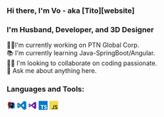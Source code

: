 ### Hi there, I'm Vo - aka [Tito][website]

### I'm Husband, Developer, and 3D Designer
:ok_man:I'm currently working on PTN Global Corp.<br>
:books: I'm currently learning Java-SpringBoot/Angular.<br>
:raising_hand_man: I'm looking to collaborate on coding passionate.<br>
:memo: Ask me about anything here.

### Languages and Tools:
<p><code><a target="_blank" rel="noopener noreferrer" href="#"><img height="20" src="/imgs/intellij-idea.png" style="max-width:100%;"></a></code>
<code><a target="_blank" rel="noopener noreferrer" href="#"><img height="20" src="/imgs/visual-studio-code.png" style="max-width:100%;"></a></code>
<code><a target="_blank" rel="noopener noreferrer" href="#"><img height="20" src="/imgs/visual-studio.png" style="max-width:100%;"></a></code>
<code><a target="_blank" rel="noopener noreferrer" href="#"><img height="20" src="/imgs/typescript.png" style="max-width:100%;"></a></code>
<code><a target="_blank" rel="noopener noreferrer" href="#"><img height="20" src="/imgs/javascript.png" style="max-width:100%;"></a></code>
